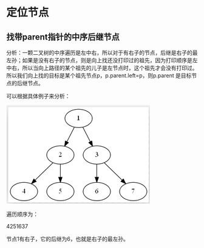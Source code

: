 # 定位节点

## 找带parent指针的中序后继节点

分析：一颗二叉树的中序遍历是左中右，所以对于有右子的节点，后继是右子的最左孙；如果是没有右子的节点，则是向上找还没打印过的祖先，因为打印顺序是左中右，所以当向上路径的某个祖先的儿子是左节点时，这个祖先才会没有打印过。所以我们向上找的目标是某个祖先节点p，p.parent.left=p，则p.parent 是目标节点的后继节点。

可以根据具体例子来分析：

![](/assets/import3.png)

遍历顺序为：

4251637

节点1有右子，它的后继为6，也就是右子的最左孙。



